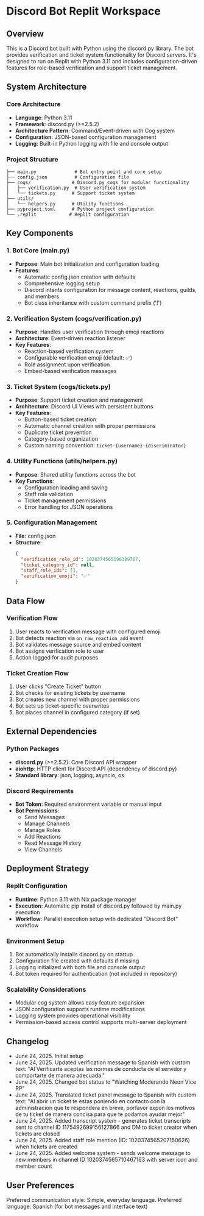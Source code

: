 # Discord Bot Replit Workspace

## Overview

This is a Discord bot built with Python using the discord.py library. The bot provides verification and ticket system functionality for Discord servers. It's designed to run on Replit with Python 3.11 and includes configuration-driven features for role-based verification and support ticket management.

## System Architecture

### Core Architecture
- **Language**: Python 3.11
- **Framework**: discord.py (>=2.5.2)
- **Architecture Pattern**: Command/Event-driven with Cog system
- **Configuration**: JSON-based configuration management
- **Logging**: Built-in Python logging with file and console output

### Project Structure
```
├── main.py              # Bot entry point and core setup
├── config.json          # Configuration file
├── cogs/               # Discord.py cogs for modular functionality
│   ├── verification.py  # User verification system
│   └── tickets.py      # Support ticket system
├── utils/
│   └── helpers.py      # Utility functions
├── pyproject.toml      # Python project configuration
└── .replit            # Replit configuration
```

## Key Components

### 1. Bot Core (main.py)
- **Purpose**: Main bot initialization and configuration loading
- **Features**: 
  - Automatic config.json creation with defaults
  - Comprehensive logging setup
  - Discord intents configuration for message content, reactions, guilds, and members
  - Bot class inheritance with custom command prefix ('!')

### 2. Verification System (cogs/verification.py)
- **Purpose**: Handles user verification through emoji reactions
- **Architecture**: Event-driven reaction listener
- **Key Features**:
  - Reaction-based verification system
  - Configurable verification emoji (default: ✅)
  - Role assignment upon verification
  - Embed-based verification messages

### 3. Ticket System (cogs/tickets.py)
- **Purpose**: Support ticket creation and management
- **Architecture**: Discord UI Views with persistent buttons
- **Key Features**:
  - Button-based ticket creation
  - Automatic channel creation with proper permissions
  - Duplicate ticket prevention
  - Category-based organization
  - Custom naming convention: `ticket-{username}-{discriminator}`

### 4. Utility Functions (utils/helpers.py)
- **Purpose**: Shared utility functions across the bot
- **Key Functions**:
  - Configuration loading and saving
  - Staff role validation
  - Ticket management permissions
  - Error handling for JSON operations

### 5. Configuration Management
- **File**: config.json
- **Structure**:
  ```json
  {
    "verification_role_id": 1020374565190389767,
    "ticket_category_id": null,
    "staff_role_ids": [],
    "verification_emoji": "✅"
  }
  ```

## Data Flow

### Verification Flow
1. User reacts to verification message with configured emoji
2. Bot detects reaction via `on_raw_reaction_add` event
3. Bot validates message source and embed content
4. Bot assigns verification role to user
5. Action logged for audit purposes

### Ticket Creation Flow
1. User clicks "Create Ticket" button
2. Bot checks for existing tickets by username
3. Bot creates new channel with proper permissions
4. Bot sets up ticket-specific overwrites
5. Bot places channel in configured category (if set)

## External Dependencies

### Python Packages
- **discord.py** (>=2.5.2): Core Discord API wrapper
- **aiohttp**: HTTP client for Discord API (dependency of discord.py)
- **Standard library**: json, logging, asyncio, os

### Discord Requirements
- **Bot Token**: Required environment variable or manual input
- **Bot Permissions**: 
  - Send Messages
  - Manage Channels
  - Manage Roles
  - Add Reactions
  - Read Message History
  - View Channels

## Deployment Strategy

### Replit Configuration
- **Runtime**: Python 3.11 with Nix package manager
- **Execution**: Automatic pip install of discord.py followed by main.py execution
- **Workflow**: Parallel execution setup with dedicated "Discord Bot" workflow

### Environment Setup
1. Bot automatically installs discord.py on startup
2. Configuration file created with defaults if missing
3. Logging initialized with both file and console output
4. Bot token required for authentication (not included in repository)

### Scalability Considerations
- Modular cog system allows easy feature expansion
- JSON configuration supports runtime modifications
- Logging system provides operational visibility
- Permission-based access control supports multi-server deployment

## Changelog
- June 24, 2025. Initial setup
- June 24, 2025. Updated verification message to Spanish with custom text: "Al Verificarte aceptas las normas de conducta de el servidor y comportarte de manera adecuada."
- June 24, 2025. Changed bot status to "Watching Moderando Neon Vice RP"
- June 24, 2025. Translated ticket panel message to Spanish with custom text: "Al abrir un ticket te estas poniendo en contacto con la administracion que te respondera en breve, porfavor expon los motivos de tu ticket de manera concisa para que te podamos ayudar mejor"
- June 24, 2025. Added transcript system - generates ticket transcripts sent to channel ID 1175492699156127866 and DM to ticket creator when tickets are closed
- June 24, 2025. Added staff role mention (ID: 1020374565207150626) when tickets are created
- June 24, 2025. Added welcome system - sends welcome message to new members in channel ID 1020374565710467163 with server icon and member count

## User Preferences

Preferred communication style: Simple, everyday language.
Preferred language: Spanish (for bot messages and interface text)